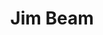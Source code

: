 ---
title: 'Jim Beam'
type: 'Bourbon'
description: 'Lorem ipsum dolor sit amet consectetur adipisicing elit. Obcaecati sint cumque voluptatem cupiditate odit corporis.'
price: 29
---